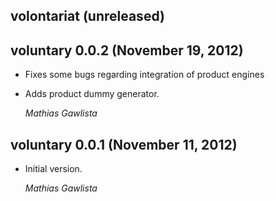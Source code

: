 ## volontariat (unreleased) ##

## voluntary 0.0.2 (November 19, 2012) ##

*   Fixes some bugs regarding integration of product engines

*   Adds product dummy generator.

    *Mathias Gawlista*

## voluntary 0.0.1 (November 11, 2012) ##

*   Initial version.

    *Mathias Gawlista*